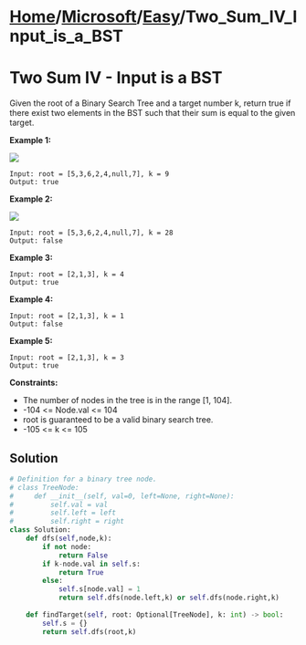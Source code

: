 # [Home](./../..)/[Microsoft](./..)/[Easy](./)/Two_Sum_IV_Input_is_a_BST
<h1>Two Sum IV - Input is a BST</h1>

<p>
Given the root of a Binary Search Tree and a target number k, return true if there exist two elements in the BST such that their sum is equal to the given target.
</p>

<b>Example 1:</b>

<img src="https://assets.leetcode.com/uploads/2020/09/21/sum_tree_1.jpg">

    Input: root = [5,3,6,2,4,null,7], k = 9
    Output: true

<b>Example 2:</b>

<img src="https://assets.leetcode.com/uploads/2020/09/21/sum_tree_2.jpg">

    Input: root = [5,3,6,2,4,null,7], k = 28
    Output: false

<b>Example 3:</b>

    Input: root = [2,1,3], k = 4
    Output: true

<b>Example 4:</b>

    Input: root = [2,1,3], k = 1
    Output: false

<b>Example 5:</b>

    Input: root = [2,1,3], k = 3
    Output: true
<b>Constraints:</b>

- The number of nodes in the tree is in the range [1, 104].
- -104 <= Node.val <= 104
- root is guaranteed to be a valid binary search tree.
- -105 <= k <= 105

<h2>Solution</h2>

```python
# Definition for a binary tree node.
# class TreeNode:
#     def __init__(self, val=0, left=None, right=None):
#         self.val = val
#         self.left = left
#         self.right = right
class Solution:
    def dfs(self,node,k):
        if not node:
            return False
        if k-node.val in self.s:
            return True
        else:
            self.s[node.val] = 1
            return self.dfs(node.left,k) or self.dfs(node.right,k)
        
    def findTarget(self, root: Optional[TreeNode], k: int) -> bool:
        self.s = {}
        return self.dfs(root,k)
```
